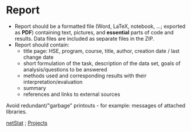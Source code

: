 # Report 

  - Report should be a formatted file (Word, LaTeX, notebook, ...; exported as **PDF**) containing text, pictures, and **essential** parts of code and results. Data files are included as separate files in the ZIP.
  - Report should contain: 
    * title page: HSE, program, course, title, author, creation date / last change date
    * short formulation of the task, description of the data set, goals of analysis/questions to be answered
    * methods used and corresponding results with their interpretation/evaluation
    * summary
    * references and links to external sources

Avoid redundant/"garbage" printouts - for example: messages of attached libraries.


[netStat](../2024.md) ; [Projects](stu.md)


